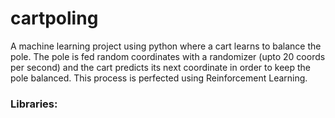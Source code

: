 # cartpoling

A machine learning project using python where a cart learns to balance the pole.
The pole is fed random coordinates with a randomizer (upto 20 coords per second) and the cart predicts its next coordinate in order to keep the pole balanced.
This process is perfected using Reinforcement Learning.

### Libraries:
